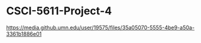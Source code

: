 # CSCI-5611-Project-4


https://media.github.umn.edu/user/19575/files/35a05070-5555-4be9-a50a-3361b1886e01

